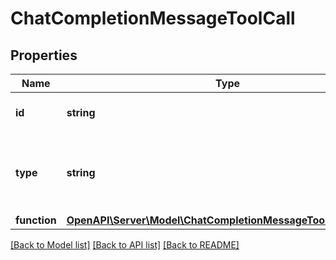 # ChatCompletionMessageToolCall

## Properties
Name | Type | Description | Notes
------------ | ------------- | ------------- | -------------
**id** | **string** | The ID of the tool call. | 
**type** | **string** | The type of the tool. Currently, only &#x60;function&#x60; is supported. | 
**function** | [**OpenAPI\Server\Model\ChatCompletionMessageToolCallFunction**](ChatCompletionMessageToolCallFunction.md) |  | 

[[Back to Model list]](../README.md#documentation-for-models) [[Back to API list]](../README.md#documentation-for-api-endpoints) [[Back to README]](../README.md)


